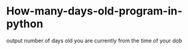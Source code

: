 # How-many-days-old-program-in-python
output number of days old you are currently from the  time of your dob
